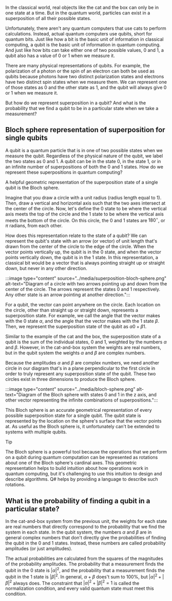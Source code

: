In the classical world, real objects like the cat and the box can only be in one state at a time. But in the quantum world, particles can exist in a superposition of all their possible states.

Unfortunately, there aren't any quantum computers that use cats to perform calculations. Instead, actual quantum computers use qubits, short for quantum bits. Just like how a bit is the basic unit of information in classical computing, a qubit is the basic unit of information in quantum computing. And just like how bits can take either one of two possible values, 0 and 1, a qubit also has a value of 0 or 1 when we measure it.

There are many physical representations of qubits. For example, the polarization of a photon or the spin of an electron can both be used as qubits because photons have two distinct polarization states and electrons have two distinct spin states when we measure them. We can represent one of those states as 0 and the other state as 1, and the qubit will always give 0 or 1 when we measure it.

But how do we represent superposition in a qubit? And what is the probability that we find a qubit to be in a particular state when we take a measurement?

## Bloch sphere representation of superposition for single qubits

A qubit is a quantum particle that is in one of two possible states when we measure the qubit. Regardless of the physical nature of the qubit, we label the two states as 0 and 1. A qubit can be in the state 0, in the state 1, or in an infinite number of superpositions of both the 0 and 1 states. How do we represent these superpositions in quantum computing?

A helpful geometric representation of the superposition state of a single qubit is the Bloch sphere.

Imagine that you draw a circle with a unit radius (radius length equal to 1). Then, draw a vertical and horizontal axis such that the two axes intersect at the center of the circle. Now, let's define the 0 state to be where the vertical axis meets the top of the circle and the 1 state to be where the vertical axis meets the bottom of the circle. On this circle, the 0 and 1 states are $180^\circ$, or $\pi$ radians, from each other.

How does this representation relate to the state of a qubit? We can represent the qubit's state with an arrow (or vector) of unit length that's drawn from the center of the circle to the edge of the circle. When the vector points vertically up, the qubit is in the 0 state, and when the vector points vertically down, the qubit is in the 1 state. In this representation, a classical bit would be a vector that is always pointing straight up or straight down, but never in any other direction.

:::image type="content" source="../media/superposition-bloch-sphere.png" alt-text="Diagram of a circle with two arrows pointing up and down from the center of the circle. The arrows represent the states 0 and 1 respectively. Any other state is an arrow pointing at another direction.":::

For a qubit, the vector can point anywhere on the circle. Each location on the circle, other than straight up or straight down, represents a superposition state. For example, we call the angle that the vector makes with the 0 state $\alpha$, and the angle that the vector makes with the 1 state $\beta$. Then, we represent the superposition state of the qubit as $\alpha 0 + \beta 1$.

Similar to the example of the cat and the box, the superposition state of a qubit is the sum of the individual states, 0 and 1, weighted by the numbers $\alpha$ and $\beta$. However, in the cat-and-box system the weights are real numbers, but in the qubit system the weights $\alpha$ and $\beta$ are complex numbers.

Because the amplitudes $\alpha$ and $\beta$ are complex numbers, we need another circle in our diagram that's in a plane perpendicular to the first circle in order to truly represent any superposition state of the qubit. These two circles exist in three dimensions to produce the Bloch sphere.

:::image type="content" source="../media/bloch-sphere.png" alt-text="Diagram of the Bloch sphere with states 0 and 1 in the z axis, and other vector representing the infinite combinations of superpositions.":::

This Bloch sphere is an accurate geometrical representation of every possible superposition state for a single qubit. The qubit state is represented by the location on the sphere's surface that the vector points at. As useful as the Bloch sphere is, it unfortunately can't be extended to systems with multiple qubits.

> [!TIP]
> The Bloch sphere is a powerful tool because the operations that we perform on a qubit during quantum computation can be represented as rotations about one of the Bloch sphere's cardinal axes. This geometric representation helps to build intuition about how operations work in quantum computing, but it's challenging to use this intuition to design and describe algorithms. Q# helps by providing a language to describe such rotations.

## What is the probability of finding a qubit in a particular state?

In the cat-and-box system from the previous unit, the weights for each state are real numbers that directly correspond to the probability that we find the system in each state. In the qubit system, the numbers $\alpha$ and $\beta$ are in general complex numbers that don't directly give the probabilities of finding the qubit in the 0 and 1 states. Instead, these numbers are called probability amplitudes (or just amplitudes).

The actual probabilities are calculated from the squares of the magnitudes of the probability amplitudes. The probability that a measurement finds the qubit in the 0 state is $|\alpha|^2$, and the probability that a measurement finds the qubit in the 1 state is $|\beta|^2$. In general, $\alpha + \beta$ does't sum to 100%, but $|\alpha|^2 + |\beta|^2$ always does. The constraint that $|\alpha|^2 + |\beta|^2 = 1$ is called the normalization condition, and every valid quantum state must meet this condition.
